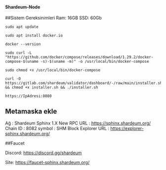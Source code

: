 #### Shardeum-Node


##Sistem Gereksinimleri
Ram: 16GB
SSD: 60Gb


```
sudo apt update
```


```
sudo apt install docker.io
```
```
docker --version
```
```
sudo curl -L "https://github.com/docker/compose/releases/download/1.29.2/docker-compose-$(uname -s)-$(uname -m)" -o /usr/local/bin/docker-compose
```
```
sudo chmod +x /usr/local/bin/docker-compose
```
```
curl -O https://gitlab.com/shardeum/validator/dashboard/-/raw/main/installer.sh && chmod +x installer.sh && ./installer.sh
```
```
https://IpAdresi:8080
```

## Metamaska ekle
Ağ : Shardeum Sphinx 1.X
New RPC URL : https://sphinx.shardeum.org/
Chain ID : 8082
symbol : SHM
Block Explorer URL : https://explorer-sphinx.shardeum.org/


##Faucet

Discord: https://discord.gg/shardeum

Site: https://faucet-sphinx.shardeum.org/




